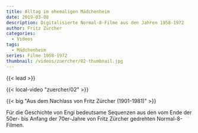 ```yaml
---
title: Alltag im ehemaligen Mädchenheim
date: 2019-03-08
description: Digitalisierte Normal-8-Filme aus den Jahren 1958-1972
author: Fritz Zürcher
categories:
  - Videos
tags:
  - Mädchenheim
series: Filme 1958-1972
thumbnail: /videos/zuercher/02-thumbnail.jpg
---
```


{{< lead >}}

{{< local-video "zuercher/02" >}}

{{< big "Aus dem Nachlass von Fritz Zürcher (1901-1981)" >}}

Für die Geschichte von Engi bedeutsame Sequenzen aus den vom Ende der 50er- bis
Anfang der 70er-Jahre von Fritz Zürcher gedrehten Normal-8-Filmen.
